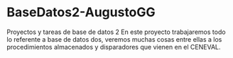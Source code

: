 BaseDatos2-AugustoGG
====================

Proyectos y tareas de base de datos 2
En este proyecto trabajaremos todo lo referente a base de datos dos, veremos muchas cosas entre ellas a los procedimientos almacenados y disparadores que vienen en el CENEVAL.
